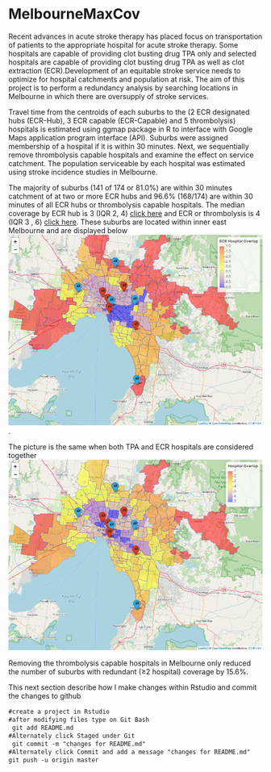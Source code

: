 # MelbourneMaxCov
Recent advances in acute stroke therapy has placed focus on transportation of patients to the appropriate hospital for acute stroke therapy. Some hospitals are capable of providing clot busting drug TPA only and selected hospitals are capable of providing clot busting drug TPA as well as clot extraction (ECR).Development of an equitable stroke service needs to optimize for hospital catchments and population at risk. The aim of this project is to perform a redundancy analysis by searching locations in Melbourne in which there are oversupply of stroke services. 

Travel time from the centroids of each suburbs to the (2 ECR designated hubs (ECR-Hub), 3 ECR capable (ECR-Capable) and 5 thrombolysis) hospitals is estimated using ggmap package in R to interface with Google Maps application program interface (API). Suburbs were assigned membership of a hospital if it is within 30 minutes. Next, we sequentially remove thrombolysis capable hospitals and examine the effect on service catchment. The population serviceable by each hospital was estimated using stroke incidence studies in Melbourne. 

The majority of suburbs (141 of 174 or 81.0%) are within 30 minutes catchment of at two or more ECR hubs and 96.6% (168/174) are within 30 minutes of all ECR hubs or thrombolysis capable hospitals. The median coverage by ECR hub is 3 (IQR 2, 4) [click here](./ECR.png) and ECR or thrombolysis is 4 (IQR 3 , 6) [click here](./TPAanECR.png). These suburbs are located within inner east Melbourne and are displayed below [![here](./MelbourneECR.png)](./MelbourneECR.html).

The picture is the same when both TPA and ECR hospitals are considered together [![here](./MelbourneTPA.png)](./MelbourneTPA.html)

Removing the thrombolysis capable hospitals in Melbourne only reduced the number of suburbs with redundant (≥2 hospital) coverage by 15.6%.

This next section describe how I make changes within Rstudio and commit the changes to github

```github
#create a project in Rstudio
#after modifying files type on Git Bash
 git add README.md
#Alternately click Staged under Git
 git commit -m "changes for README.md"
#Alternately click Commit and add a message "changes for README.md"
git push -u origin master
```